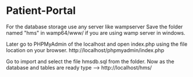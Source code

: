 # Patient-Portal

For the database storage use any server like wampserver
Save the folder named "hms" in wamp64/www/ if you are using wamp server in windows.

Later go to PHPMyAdmin of the localhost and open index.php using the file location on your browser.
http://localhost/phpmyadmin/index.php

Go to import and select the file hmsdb.sql from the folder.
Now as the database and tables are ready type --> http://localhost/hms/


